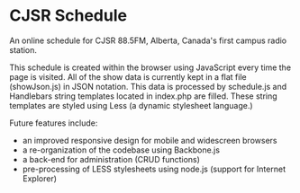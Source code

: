 CJSR Schedule
=============

An online schedule for CJSR 88.5FM, Alberta, Canada's first campus radio station.

This schedule is created within the browser using JavaScript every time the page is visited.
All of the show data is currently kept in a flat file (showJson.js) in JSON notation.
This data is processed by schedule.js and Handlebars string templates located in index.php are filled.
These string templates are styled using Less (a dynamic stylesheet language.)


Future features include:
  - an improved responsive design for mobile and widescreen browsers
  - a re-organization of the codebase using Backbone.js
  - a back-end for administration (CRUD functions)
  - pre-processing of LESS stylesheets using node.js (support for Internet Explorer)
